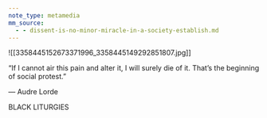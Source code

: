 ```yaml
---
note_type: metamedia
mm_source:
  - - dissent-is-no-minor-miracle-in-a-society-establish.md
---
```


![[3358445152673371996_3358445149292851807.jpg]]

“If I cannot air this pain and alter it, I
will surely die of it. That’s the beginning
of social protest.”

— Audre Lorde

BLACK LITURGIES

